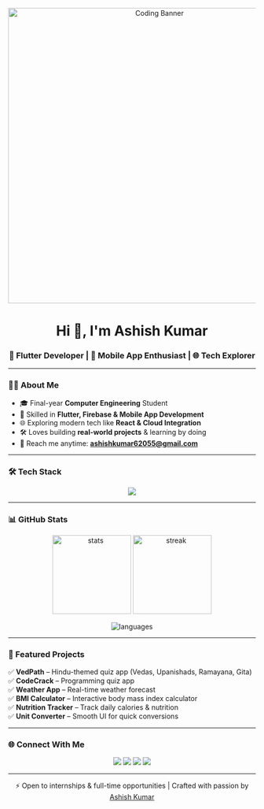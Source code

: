 <!-- Header -->
<p align="center">
  <img src="https://user-images.githubusercontent.com/74038190/212284158-d93d7f7c-8597-4c56-8b62-9af97c7f2f6f.gif" alt="Coding Banner" width="600"/>
</p>

<h1 align="center">Hi 👋, I'm Ashish Kumar</h1>
<h3 align="center">🚀 Flutter Developer | 📱 Mobile App Enthusiast | 🌐 Tech Explorer</h3>

---

### 👨‍💻 About Me  
- 🎓 Final-year **Computer Engineering** Student  
- 📱 Skilled in **Flutter, Firebase & Mobile App Development**  
- 🌐 Exploring modern tech like **React & Cloud Integration**  
- 🛠 Loves building **real-world projects** & learning by doing  
- 📧 Reach me anytime: **ashishkumar62055@gmail.com**  

---

### 🛠️ Tech Stack  
<p align="center">
  <img src="https://skillicons.dev/icons?i=flutter,dart,cpp,java,python,react,mysql,firebase,git,github,vscode,androidstudio" />
</p>

---

### 📊 GitHub Stats  
<p align="center">
  <img src="https://github-readme-stats.vercel.app/api?username=ashish-kumar108&show_icons=true&theme=graywhite" alt="stats" height="160"/>
  <img src="https://github-readme-streak-stats.herokuapp.com/?user=ashish-kumar108&theme=graywhite" alt="streak" height="160"/>
</p>

<p align="center">
  <img src="https://github-readme-stats.vercel.app/api/top-langs/?username=ashish-kumar108&layout=compact&theme=graywhite" alt="languages" />
</p>

---

### 🌟 Featured Projects  
✅ **VedPath** – Hindu-themed quiz app (Vedas, Upanishads, Ramayana, Gita)  
✅ **CodeCrack** – Programming quiz app  
✅ **Weather App** – Real-time weather forecast  
✅ **BMI Calculator** – Interactive body mass index calculator  
✅ **Nutrition Tracker** – Track daily calories & nutrition  
✅ **Unit Converter** – Smooth UI for quick conversions  

---

### 🌐 Connect With Me  
<p align="center">
  <a href="https://www.linkedin.com/in/sanatanii-ashish/" target="_blank"><img src="https://img.shields.io/badge/LinkedIn-0A66C2?style=for-the-badge&logo=linkedin&logoColor=white" /></a>
  <a href="https://x.com/sanatanii_ashis" target="_blank"><img src="https://img.shields.io/badge/Twitter-000000?style=for-the-badge&logo=x&logoColor=white" /></a>
  <a href="https://www.instagram.com/ashishpawarx/" target="_blank"><img src="https://img.shields.io/badge/Instagram-E4405F?style=for-the-badge&logo=instagram&logoColor=white" /></a>
  <a href="mailto:ashishkumar62055@gmail.com"><img src="https://img.shields.io/badge/Email-D14836?style=for-the-badge&logo=gmail&logoColor=white" /></a>
</p>

---

<p align="center">
  ⚡️ Open to internships & full-time opportunities | Crafted with passion by <a href="https://github.com/ashish-kumar108">Ashish Kumar</a>
</p>
